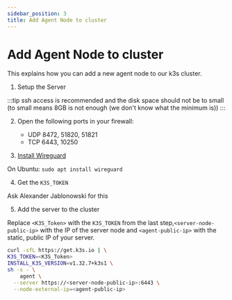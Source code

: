 ```yaml
---
sidebar_position: 3
title: Add Agent Node to cluster
---
```


# Add Agent Node to cluster

This explains how you can add a new agent node to our k3s cluster.

1. Setup the Server

:::tip
ssh access is recommended and the disk space should not be to small (to small means 8GB is not enough (we don't know what the minimum is))
:::

2. Open the following ports in your firewall:

   - UDP 8472, 51820, 51821
   - TCP 6443, 10250

3. [Install Wireguard](https://www.wireguard.com/install/)

On Ubuntu: `sudo apt install wireguard`

4. Get the `K3S_TOKEN`

Ask Alexander Jablonowski for this

5. Add the server to the cluster

Replace `<K3S_Token>` with the `K3S_TOKEN` from the last step,`<server-node-public-ip>` with the IP of the server node and `<agent-public-ip>` with the static, public IP of your server.

```bash
curl -sfL https://get.k3s.io | \
K3S_TOKEN=<K3S_Token>
INSTALL_K3S_VERSION=v1.32.7+k3s1 \
sh -s - \
    agent \
  --server https://<server-node-public-ip>:6443 \
  --node-external-ip=<agent-public-ip>
```

